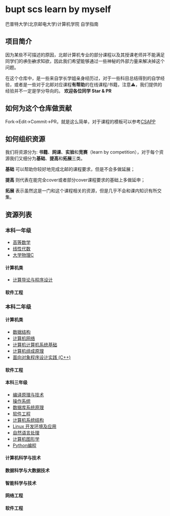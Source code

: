 # bupt scs learn by myself

巴普特大学(北京邮电大学)计算机学院 自学指南

## 项目简介

因为某些不可描述的原因，北邮计算机专业的部分课程以及其授课老师并不能满足同学们的~~求生欲~~求知欲，因此我们希望能够通过一些神秘的外部力量来解决掉这个问题。

在这个仓库中，是一些来自学长学姐亲身经历过，对于一些科目总结得到的自学经验，或者是一些对于北邮对应课程**有帮助**的在线课程/书籍，注意⚠，我们提供的经验并不一定是学分导向的。
**欢迎各位同学 Star & PR**

## 如何为这个仓库做贡献

Fork->Edit->Commit->PR，就是这么简单，对于课程的模板可以参考[CSAPP](./grade-2/cs/CSAPP.md)

## 如何组织资源

我们将资源分为: **书籍**、**网课**、**实验**和**竞赛**（learn by competition），对于每个资源我们又细分为**基础**、**提高**和**拓展**三类。

**基础** 可以帮助你较好地完成北邮的课程要求，但是不会多做延展；

**提高** 则代表在能完全cover或者部分cover课程要求的基础上多做延申；

**拓展** 表示虽然这是一门和这个课程相关的资源，但是几乎不会和课内知识有所交集。

## 资源列表

### 本科一年级

- [高等数学](./grade-1/Calculus.md)
- [线性代数](./grade-1/Linear-Algebra.md)
- [大学物理C](./grade-1/Physics.md)

#### 计算机类

- [计算导论与程序设计](./grade-1/Introduction-to-Computing-and-Foundation-of-Programming.md)

#### 软件工程

### 本科二年级

#### 计算机类

- [数据结构](./grade-2/cs/Data-Structures.md)
- [计算机网络](./grade-2/cs/Computer-Networks.md)
- [计算机计算机系统基础](./grade-2/cs/CSAPP.md)
- [计算机组成原理](./grade-2/cs/Computer-Organization.md)
- [面向对象程序设计实践 (C++)](./grade-2/cs/C++.md)

#### 软件工程

#### 本科三年级

- [编译原理与技术](./grade-3/Compilers.md)
- [操作系统](./grade-3/Operating-Systems.md)
- [数据库系统原理](./grade-3/Database.md)
- [软件工程](./grade-3/Software-Engineering.md)
- [计算机系统结构](./grade-3/Computer-Architecture.md)
- [Linux 开发环境及应用](./grade-3/Linux.md)
- [自然语言处理](./grade-3/NLP.md)
- [计算机图形学](./grade-3/CG.md)
- [Python编程](./grade-3/Python.md)

#### 计算机科学与技术


#### 数据科学与大数据技术

#### 智能科学与技术

#### 网络工程

#### 软件工程
